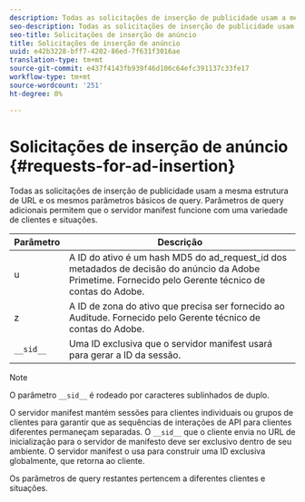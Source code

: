 ```yaml
---
description: Todas as solicitações de inserção de publicidade usam a mesma estrutura de URL e os mesmos parâmetros básicos de query. Parâmetros de query adicionais permitem que o servidor manifest funcione com uma variedade de clientes e situações.
seo-description: Todas as solicitações de inserção de publicidade usam a mesma estrutura de URL e os mesmos parâmetros básicos de query. Parâmetros de query adicionais permitem que o servidor manifest funcione com uma variedade de clientes e situações.
seo-title: Solicitações de inserção de anúncio
title: Solicitações de inserção de anúncio
uuid: e42b3228-bff7-4202-86ed-7f631f3016ae
translation-type: tm+mt
source-git-commit: e437f4143fb939f46d106c64efc391137c33fe17
workflow-type: tm+mt
source-wordcount: '251'
ht-degree: 0%

---
```



# Solicitações de inserção de anúncio {#requests-for-ad-insertion}

Todas as solicitações de inserção de publicidade usam a mesma estrutura de URL e os mesmos parâmetros básicos de query. Parâmetros de query adicionais permitem que o servidor manifest funcione com uma variedade de clientes e situações.

| Parâmetro | Descrição |
|--- |--- |
| u | A ID do ativo é um hash MD5 do ad_request_id dos metadados de decisão do anúncio da Adobe Primetime. Fornecido pelo Gerente técnico de contas do Adobe. |
| z | A ID de zona do ativo que precisa ser fornecido ao Auditude. Fornecido pelo Gerente técnico de contas do Adobe. |
| `__sid__` | Uma ID exclusiva que o servidor manifest usará para gerar a ID da sessão. |

>[!NOTE]
>
>O parâmetro `__sid__` é rodeado por caracteres sublinhados de duplo.

O servidor manifest mantém sessões para clientes individuais ou grupos de clientes para garantir que as sequências de interações de API para clientes diferentes permaneçam separadas. O `__sid__` que o cliente envia no URL de inicialização para o servidor de manifesto deve ser exclusivo dentro de seu ambiente. O servidor manifest o usa para construir uma ID exclusiva globalmente, que retorna ao cliente.

Os parâmetros de query restantes pertencem a diferentes clientes e situações.